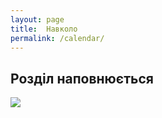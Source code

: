 ```yaml
---
layout: page
title:  Навколо
permalink: /calendar/
---
```


<h2 class="text-center">Розділ наповнюється</h2>

<img src="http://s2.quickmeme.com/img/bb/bb9e43ab5aa33d4624bc764c783dba9fe5bab8b1299b364169f0d8582e809fe6.jpg" class="text-center">
